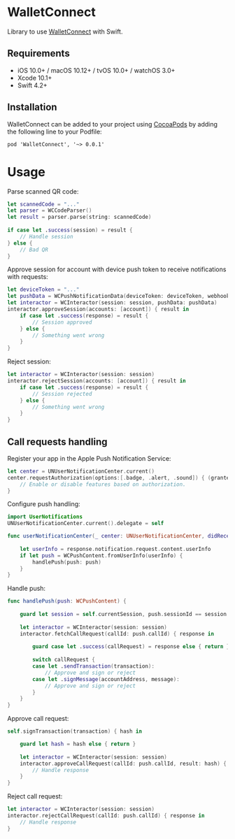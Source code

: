 WalletConnect
============

Library to use [WalletConnect](https://walletconnect.org) with Swift.

## Requirements

- iOS 10.0+ / macOS 10.12+ / tvOS 10.0+ / watchOS 3.0+
- Xcode 10.1+
- Swift 4.2+

## Installation
WalletConnect can be added to your project using [CocoaPods](https://cocoapods.org/) by adding the following line to your Podfile:
```
pod 'WalletConnect', '~> 0.0.1'
```

# Usage
Parse scanned QR code:
```swift
let scannedCode = "..."
let parser = WCCodeParser()
let result = parser.parse(string: scannedCode)
        
if case let .success(session) = result {
    // Handle session
} else {
    // Bad QR
}
```

Approve session for account with device push token to receive notifications with requests:
```swift
let deviceToken = "..."
let pushData = WCPushNotificationData(deviceToken: deviceToken, webhookUrl: "https://foo.io/walletconnect/push")
let interactor = WCInteractor(session: session, pushData: pushData)
interactor.approveSession(accounts: [account]) { result in          
    if case let .success(response) = result {
        // Session approved
    } else {
        // Something went wrong
    }
}
```

Reject session:
```swift
let interactor = WCInteractor(session: session)
interactor.rejectSession(accounts: [account]) { result in          
    if case let .success(response) = result {
        // Session rejected
    } else {
        // Something went wrong
    }
}
```
## Call requests handling
Register your app in the Apple Push Notification Service:
```swift
let center = UNUserNotificationCenter.current()
center.requestAuthorization(options:[.badge, .alert, .sound]) { (granted, error) in
    // Enable or disable features based on authorization.
}
```

Configure push handling:
```swift
import UserNotifications
UNUserNotificationCenter.current().delegate = self

func userNotificationCenter(_ center: UNUserNotificationCenter, didReceive response: UNNotificationResponse, withCompletionHandler completionHandler: @escaping () -> Void) {
       
    let userInfo = response.notification.request.content.userInfo
    if let push = WCPushContent.fromUserInfo(userInfo) {
        handlePush(push: push)
    }
}
```

Handle push:
```swift
func handlePush(push: WCPushContent) {
 
    guard let session = self.currentSession, push.sessionId == session.sessionId else { return }
    
    let interactor = WCInteractor(session: session)
    interactor.fetchCallRequest(callId: push.callId) { response in
        
        guard case let .success(callRequest) = response else { return }
        
        switch callRequest {
        case let .sendTransaction(transaction):
            // Approve and sign or reject 
        case let .signMessage(accountAddress, message):
            // Approve and sign or reject
        }
    }
}
```
Approve call request:
```swift
self.signTransaction(transaction) { hash in

    guard let hash = hash else { return }
    
    let interactor = WCInteractor(session: session)
    interactor.approveCallRequest(callId: push.callId, result: hash) { response in 
        // Handle response
    }
}
```

Reject call request:
```swift
let interactor = WCInteractor(session: session)
interactor.rejectCallRequest(callId: push.callId) { response in 
    // Handle response
}
```
